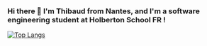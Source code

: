 ### Hi there 👋 I'm Thibaud from Nantes, and I'm a software engineering student at Holberton School FR !

[![Top Langs](https://github-readme-stats.vercel.app/api/top-langs/?username=ThibaudP&layout=compact)](https://github.com/anuraghazra/github-readme-stats)
